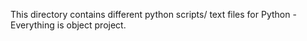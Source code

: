 This directory contains different python scripts/ text files for Python - Everything is object project.

